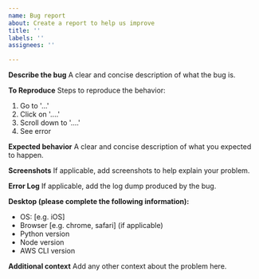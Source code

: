 ```yaml
---
name: Bug report
about: Create a report to help us improve
title: ''
labels: ''
assignees: ''

---
```


**Describe the bug**
A clear and concise description of what the bug is.

**To Reproduce**
Steps to reproduce the behavior:
1. Go to '...'
2. Click on '....'
3. Scroll down to '....'
4. See error

**Expected behavior**
A clear and concise description of what you expected to happen.

**Screenshots**
If applicable, add screenshots to help explain your problem.

**Error Log**
If applicable, add the log dump produced by the bug.

**Desktop (please complete the following information):**
 - OS: [e.g. iOS]
 - Browser [e.g. chrome, safari] (if applicable)
 - Python version
 - Node version
 - AWS CLI version


**Additional context**
Add any other context about the problem here.

